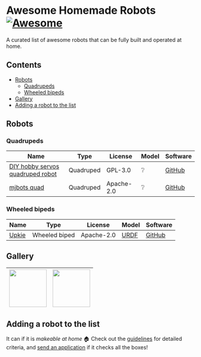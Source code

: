 # Awesome Homemade Robots [![Awesome](https://awesome.re/badge.svg)](https://awesome.re)

A curated list of awesome robots that can be fully built and operated at home.

## Contents

* [Robots](#robots)
    * [Quadrupeds](#quadrupeds)
    * [Wheeled bipeds](#wheeled-bipeds)
* [Gallery](#gallery)
* [Adding a robot to the list](#adding-a-robot-to-the-list)

## Robots

### Quadrupeds

| Name  | Type          | License    | Model | Software |
|-------|---------------|------------|-------|----------|
| [DIY hobby servos quadruped robot](https://hackaday.io/project/171456-diy-hobby-servos-quadruped-robot) | Quadruped | GPL-3.0 | ❔ | [GitHub](https://github.com/miguelasd688/4-legged-robot-model) |
| [mjbots quad](https://hackaday.io/project/167845-mjbots-quad) | Quadruped | Apache-2.0 | ❔ | [GitHub](https://github.com/mjbots/quad/) |

### Wheeled bipeds

| Name  | Type          | License    | Model | Software |
|-------|---------------|------------|-------|----------|
| [Upkie](https://hackaday.io/project/185729-upkie-wheeled-biped-robot) | Wheeled biped | Apache-2.0 | [URDF](https://github.com/tasts-robots/upkie_description) | [GitHub](https://github.com/tasts-robots) |

## Gallery

| <img src="https://user-images.githubusercontent.com/1189580/170496331-e1293dd3-b50c-40ee-9c2e-f75f3096ebd8.png" height="100"> | <img src="https://user-images.githubusercontent.com/1189580/172118225-dfb4c6e6-d56b-4d37-9bd2-56370cc25a35.png" height="100"> |
|--|--|

## Adding a robot to the list

It can if it is *makeable at home* 🏠 Check out the [guidelines](CONTRIBUTING.md) for detailed criteria, and [send an application](https://github.com/tasts-robots/us/issues/new?template=new_robot_template.md) if it checks all the boxes!
